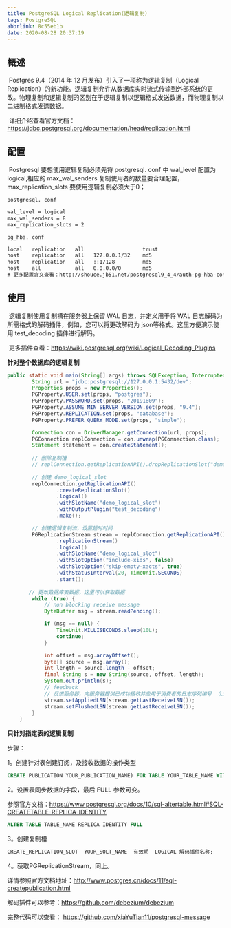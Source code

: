 ```yaml
---
title: PostgreSQL Logical Replication(逻辑复制)
tags: PostgreSQL
abbrlink: 8c55eb1b
date: 2020-08-28 20:37:19
---
```


## 概述

​        Postgres 9.4（2014 年 12 月发布）引入了一项称为逻辑复制（Logical Replication）的新功能。逻辑复制允许从数据库实时流式传输到外部系统的更改。物理复制和逻辑复制的区别在于逻辑复制以逻辑格式发送数据，而物理复制以二进制格式发送数据。

<!-- more -->

​		详细介绍查看官方文档：https://jdbc.postgresql.org/documentation/head/replication.html

## 配置

​        Postgresql 要想使用逻辑复制必须先将 postgresql. conf 中 wal_level 配置为 logical,相应的 max_wal_senders 复制使用者的数量要合理配置，max_replication_slots 要使用逻辑复制必须大于0；

`postgresql. conf`

```xml
wal_level = logical
max_wal_senders = 8
max_replication_slots = 2
```

`pg_hba. conf`

```xml
local   replication   all                   trust
host    replication   all   127.0.0.1/32    md5
host    replication   all   ::1/128         md5
host	all			  all   0.0.0.0/0		md5  
# 更多配置含义查看：http://shouce.jb51.net/postgresql9_4_4/auth-pg-hba-conf.html
```



## 使用

​		  逻辑复制使用复制槽在服务器上保留 WAL 日志，并定义用于将 WAL 日志解码为所需格式的解码插件，例如，您可以将更改解码为 json等格式。这里方便演示使用 test_decoding 插件进行解码。

​		  更多插件查看：https://wiki.postgresql.org/wiki/Logical_Decoding_Plugins

**针对整个数据库的逻辑复制**

```java
public static void main(String[] args) throws SQLException, InterruptedException {
        String url = "jdbc:postgresql://127.0.0.1:5432/dev";
        Properties props = new Properties();
        PGProperty.USER.set(props, "postgres");
        PGProperty.PASSWORD.set(props, "20191809");
        PGProperty.ASSUME_MIN_SERVER_VERSION.set(props, "9.4");
        PGProperty.REPLICATION.set(props, "database");
        PGProperty.PREFER_QUERY_MODE.set(props, "simple");

        Connection con = DriverManager.getConnection(url, props);
        PGConnection replConnection = con.unwrap(PGConnection.class);
        Statement statement = con.createStatement();
        
        // 删除复制槽
        // replConnection.getReplicationAPI().dropReplicationSlot("demo_logical_slot");
		
    	// 创建 demo_logical_slot
        replConnection.getReplicationAPI()
                .createReplicationSlot()
                .logical()
                .withSlotName("demo_logical_slot")
                .withOutputPlugin("test_decoding")
                .make();

        // 创建逻辑复制流，设置超时时间
        PGReplicationStream stream = replConnection.getReplicationAPI()
                .replicationStream()
                .logical()
                .withSlotName("demo_logical_slot")
                .withSlotOption("include-xids", false)
                .withSlotOption("skip-empty-xacts", true)
                .withStatusInterval(20, TimeUnit.SECONDS)
                .start();
		
       // 更改数据库表数据，这里可以获取数据
        while (true) {
            // non blocking receive message
            ByteBuffer msg = stream.readPending();

            if (msg == null) {
                TimeUnit.MILLISECONDS.sleep(10L);
                continue;
            }

            int offset = msg.arrayOffset();
            byte[] source = msg.array();
            int length = source.length - offset;
            final String s = new String(source, offset, length);
            System.out.println(s);
            // feedback
            // 反馈服务器，向服务器提供已成功接收并应用于消费者的日志序列编号 （LSN）
            stream.setAppliedLSN(stream.getLastReceiveLSN());
            stream.setFlushedLSN(stream.getLastReceiveLSN());
        }
    }
```



**只针对指定表的逻辑复制**

步骤：

1。创建针对表创建订阅，及接收数据的操作类型

```sql
CREATE PUBLICATION YOUR_PUBLICATION_NAME) FOR TABLE YOUR_TABLE_NAME WITH (publish = 'insert,update,delete');
```

2。设置表同步数据的字段，最后 FULL 参数可变。

参照官方文档：https://www.postgresql.org/docs/10/sql-altertable.html#SQL-CREATETABLE-REPLICA-IDENTITY

```sql
ALTER TABLE TABLE_NAME REPLICA IDENTITY FULL
```

3。创建复制槽

```sql
CREATE_REPLICATION_SLOT  YOUR_SOLT_NAME  有效期  LOGICAL 解码插件名称;
```

4。获取PGReplicationStream，同上。

详情参照官方文档地址：http://www.postgres.cn/docs/11/sql-createpublication.html

解码插件可以参考：https://github.com/debezium/debezium

完整代码可以查看： https://github.com/xiaYuTian11/postgresql-message